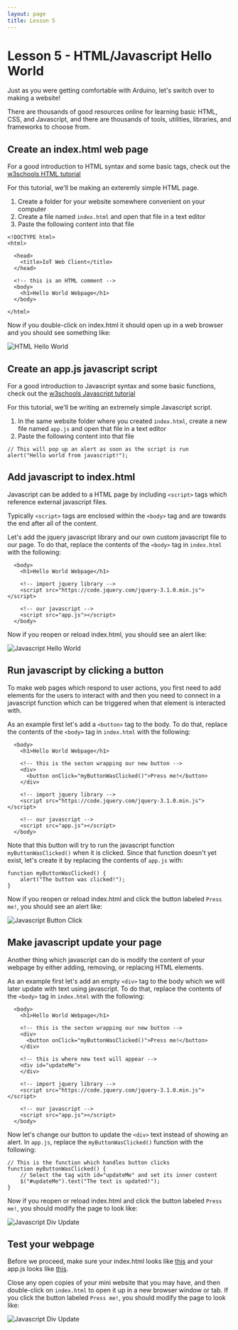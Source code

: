 ```yaml
---
layout: page
title: Lesson 5
---
```


# Lesson 5 - HTML/Javascript Hello World

Just as you were getting comfortable with Arduino, let's switch over to making a website!

There are thousands of good resources online for learning basic HTML, CSS, and Javascript, and there are thousands of tools, utilities, libraries, and frameworks to choose from.


## Create an index.html web page

For a good introduction to HTML syntax and some basic tags, check out the [w3schools HTML tutorial](http://www.w3schools.com/html/default.asp)

For this tutorial, we'll be making an exteremly simple HTML page.

1. Create a folder for your website somewhere convenient on your computer
2. Create a file named ```index.html``` and open that file in a text editor
3. Paste the following content into that file

```
<!DOCTYPE html>
<html>

  <head>
    <title>IoT Web Client</title>
  </head>

  <!-- this is an HTML comment -->
  <body>
    <h1>Hello World Webpage</h1>
  </body>

</html>
```

Now if you double-click on index.html it should open up in a web browser and you should see something like: 

![HTML Hello World](html_hello_world.png "HTML Hello World")


## Create an app.js javascript script

For a good introduction to Javascript syntax and some basic functions, check out the [w3schools Javascript tutorial](http://www.w3schools.com/js/default.asp)

For this tutorial, we'll be writing an extremely simple Javascript script.

1. In the same website folder where you created ```index.html```, create a new file named ```app.js``` and open that file in a text editor
2. Paste the following content into that file

```
// This will pop up an alert as soon as the script is run
alert("Hello world from javascript!");
```


## Add javascript to index.html

Javascript can be added to a HTML page by including ```<script>``` tags which reference external javascript files.

Typically ```<script>``` tags are enclosed within the ```<body>``` tag and are towards the end after all of the content.

Let's add the jquery javascript library and our own custom javascript file to our page. To do that, replace the contents of the ```<body>``` tag in ```index.html``` with the following:

```
  <body>
    <h1>Hello World Webpage</h1>

    <!-- import jquery library -->
    <script src="https://code.jquery.com/jquery-3.1.0.min.js"></script>

    <!-- our javascript -->
    <script src="app.js"></script>
  </body>
```

Now if you reopen or reload index.html, you should see an alert like: 

![Javascript Hello World](js_hello_world.png "Javascript Hello World")


## Run javascript by clicking a button

To make web pages which respond to user actions, you first need to add elements for the users to interact with and then you need to connect in a javascript function which can be triggered when that element is interacted with.

As an example first let's add a ```<button>``` tag to the body. To do that, replace the contents of the ```<body>``` tag in ```index.html``` with the following:

```
  <body>
    <h1>Hello World Webpage</h1>

    <!-- this is the secton wrapping our new button -->
    <div>
      <button onClick="myButtonWasClicked()">Press me!</button>
    </div>

    <!-- import jquery library -->
    <script src="https://code.jquery.com/jquery-3.1.0.min.js"></script>

    <!-- our javascript -->
    <script src="app.js"></script>
  </body>
```

Note that this button will try to run the javascript function ```myButtonWasClicked()``` when it is clicked. Since that function doesn't yet exist, let's create it by replacing the contents of ```app.js``` with:

```
function myButtonWasClicked() {
    alert("The button was clicked!");
}
```

Now if you reopen or reload index.html and click the button labeled ```Press me!```, you should see an alert like: 

![Javascript Button Click](js_button_click.png "Javascript Button Click")


## Make javascript update your page

Another thing which javascript can do is modify the content of your webpage by either adding, removing, or replacing HTML elements.

As an example first let's add an empty ```<div>``` tag to the body which we will later update with text using javascript. To do that, replace the contents of the ```<body>``` tag in ```index.html``` with the following:

```
  <body>
    <h1>Hello World Webpage</h1>

    <!-- this is the secton wrapping our new button -->
    <div>
      <button onClick="myButtonWasClicked()">Press me!</button>
    </div>

    <!-- this is where new text will appear -->
    <div id="updateMe">
    </div>

    <!-- import jquery library -->
    <script src="https://code.jquery.com/jquery-3.1.0.min.js"></script>

    <!-- our javascript -->
    <script src="app.js"></script>
  </body>
```

Now let's change our button to update the ```<div>``` text instead of showing an alert. In ```app.js```, replace the ```myButtonWasClicked()``` function with the following:

```
// This is the function which handles button clicks
function myButtonWasClicked() {
    // Select the tag with id="updateMe" and set its inner content
    $("#updateMe").text("The text is updated!");
}
```

Now if you reopen or reload index.html and click the button labeled ```Press me!```, you should modify the page to look like: 

![Javascript Div Update](js_div_update.png "Javascript Div Update")


## Test your webpage

Before we proceed, make sure your index.html looks like [this](index.html) and your app.js looks like [this](app.js).

Close any open copies of your mini website that you may have, and then double-click on ```index.html``` to open it up in a new browser window or tab. If you click the button labeled ```Press me!```, you should modify the page to look like: 

![Javascript Div Update](js_div_update.png "Javascript Div Update")


